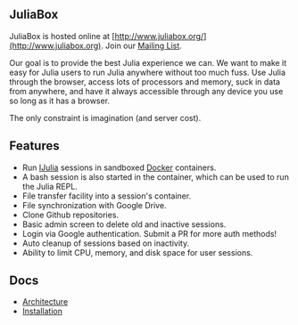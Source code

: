 ## JuliaBox

JuliaBox is hosted online at
[http://www.juliabox.org/](http://www.juliabox.org). Join our [Mailing
List](https://groups.google.com/forum/#!forum/julia-box).

Our goal is to provide the best Julia experience we can. We want to
make it easy for Julia users to run Julia anywhere without too much
fuss. Use Julia through the browser, access lots of processors and
memory, suck in data from anywhere, and have it always accessible
through any device you use so long as it has a browser.

The only constraint is imagination (and server cost).

## Features

- Run [IJulia](https://github.com/JuliaLang/IJulia.jl) sessions in sandboxed [Docker](http://www.docker.com) containers.
- A bash session is also started in the container, which can be used to run the Julia REPL.
- File transfer facility into a session's container.
- File synchronization with Google Drive.
- Clone Github repositories.
- Basic admin screen to delete old and inactive sessions.
- Login via Google authentication. Submit a PR for more auth methods!
- Auto cleanup of sessions based on inactivity.
- Ability to limit CPU, memory, and disk space for user sessions.

## Docs

- [Architecture](docs/Architecture.md)
- [Installation](docs/INSTALL.MD)